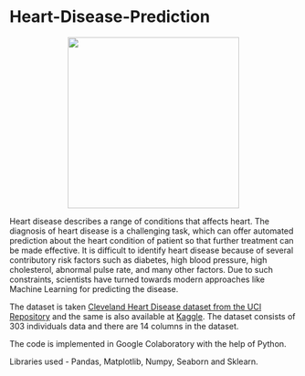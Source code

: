 # Heart-Disease-Prediction
<p align="center"><img width="300" height="300" src="https://user-images.githubusercontent.com/72435330/126871483-0dffc64b-9774-4b4c-8f47-f430fa9bf09a.jpg" width="300" height="300"> </p>


Heart disease describes a range of conditions that affects heart. The diagnosis of heart disease is a challenging task, which can offer automated prediction about the heart condition of patient so that further treatment can be made effective. It is difficult to identify heart disease because of several contributory risk factors such as diabetes, high blood pressure, high cholesterol, abnormal pulse rate, and many other factors. Due to such constraints, scientists have turned towards modern approaches like Machine Learning for predicting the disease.

The dataset is taken [Cleveland Heart Disease dataset from the UCI Repository](https://archive.ics.uci.edu/ml/datasets/heart+disease)  and the same is also available at [Kaggle](https://www.kaggle.com/ronitf/heart-disease-uci). The dataset consists of 303 individuals data and there are 14 columns in the dataset.

The code is implemented in Google Colaboratory with the help of Python.

Libraries used - Pandas, Matplotlib, Numpy, Seaborn and Sklearn.
